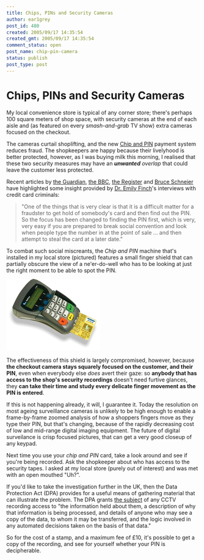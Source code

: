 ```yaml
---
title: Chips, PINs and Security Cameras
author: ear1grey
post_id: 480
created: 2005/09/17 14:35:54
created_gmt: 2005/09/17 14:35:54
comment_status: open
post_name: chip-pin-camera
status: publish
post_type: post
---
```


# Chips, PINs and Security Cameras

My local convenience store is typical of any corner store; there's perhaps 100 square meters of shop space, with security cameras at the end of each aisle and (as featured on every _smash-and-grab_ TV show) extra cameras focused on the checkout.

The cameras curtail shoplifting, and the new [Chip and PIN](http://en.wikipedia.org/wiki/Chip_and_pin) payment system reduces fraud. The shopkeepers are happy because their livelyhood is better protected, however, as I was buying milk this morning, I realised that these two security measures may have an _**unwanted** overlap_ that could leave the customer less protected.

Recent articles by [the Guardian](http://www.guardian.co.uk/crime/article/0,2763,1562681,00.html), [the BBC](http://news.bbc.co.uk/2/hi/science/nature/4213848.stm), [the Register](http://www.theregister.co.uk/2005/09/05/hi-tech_id_theft_cure_fallacy/) and [Bruce Schneier](http://www.schneier.com/blog/archives/2005/09/identity_cards.html) have highlighted some insight provided by [Dr. Emily Finch](http://www.uea.ac.uk/law/people/emily_finch.htm)'s interviews with credit card criminals:

> "One of the things that is very clear is that it is a difficult matter for a fraudster to get hold of somebody's card and then find out the PIN. So the focus has been changed to finding the PIN first, which is very, very easy if you are prepared to break social convention and look when people type the number in at the point of sale ... and then attempt to steal the card at a later date."

To combat such social miscreants, the _Chip and PIN_ machine that's installed in my local store (pictured) features a small finger shield that can partially obscure the view of a ne'er-do-well who has to be looking at just the right moment to be able to spot the PIN.

![Chip and Pin Machine](chipandpin.png)

The effectiveness of this shield is largely compromised, however, because **the checkout camera stays squarely focused on the customer, and their PIN**, even when everybody else _does_ avert their gaze: so **anybody that has access to the shop's security recordings** doesn't need furtive glances, they **can take their time and study every delicate finger movement as the PIN is entered**.

If this is not happening already, it will, I guarantee it. Today the resolution on most ageing surveillance cameras is unlikely to be high enough to enable a frame-by-frame zoomed analysis of how a shoppers fingers move as they type their PIN, but that's changing, because of the rapidly decreasing cost of low and mid-range digital imaging equipment. The future of digital surveilance is crisp focused pictures, that can get a very good closeup of any keypad.

Next time you use your _chip and PIN_ card, take a look around and see if you're being recorded. Ask the shopkeeper about who has access to the security tapes. I asked at my local store (purely out of interest) and was met with an open mouthed "Uh?".

If you'd like to take the investigation further in the UK, then the Data Protection Act (DPA) provides for a useful means of gathering material that can illustrate the problem. The DPA grants [the subject](http://www.informationcommissioner.gov.uk/cms/DocumentUploads/subject%20access%20faq.pdf) of any CCTV recording access to "the information held about them, a description of why that information is being processed, and details of anyone who may see a copy of the data, to whom it may be transferred, and the logic involved in any automated decisions taken on the basis of that data."

So for the cost of a stamp, and a maximum fee of £10, it's possible to get a copy of the recording, and see for yourself whether your PIN is decipherable.

